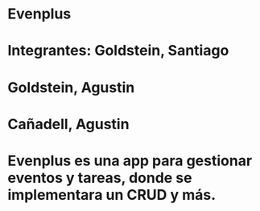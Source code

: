 # Evenplus
# Integrantes: Goldstein, Santiago
#              Goldstein, Agustin
#              Cañadell, Agustin

# Evenplus es una app para gestionar eventos y tareas, donde se implementara un CRUD y más.